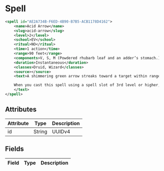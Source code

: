 # Spell

```XML
<spell id="AE2A734B-F6ED-4B90-B7B5-ACB1178D4162">
    <name>Acid Arrow</name>
    <slug>acid-arrow</slug>
    <level>2</level>
    <school>EV</school>
    <ritual>NO</ritual>
    <time>1 action</time>
    <range>90 feet</range>
    <components>V, S, M (Powdered rhubarb leaf and an adder’s stomach.)</components>
    <duration>Instantaneous</duration>
    <classes>Druid, Wizard</classes>
    <source></source>
    <text>A shimmering green arrow streaks toward a target within range and bursts in a spray of acid. Make a ranged spell attack against the target. On a hit, the target takes 4d4 acid damage immediately and 2d4 acid damage at the end of its next turn. On a miss, the arrow splashes the target with acid for half as much of the initial damage and no damage at the end of its next turn.

    When you cast this spell using a spell slot of 3rd level or higher, the damage (both initial and later) increases by 1d4 for each slot level above 2nd.
    </text>
</spell>
```

## Attributes

| Attribute | Type | Description |
| --------- | ---- | ----------- |
| id  | String  | UUIDv4 |

## Fields

| Field  | Type | Description |
| ------ | ---- | ----------- |
